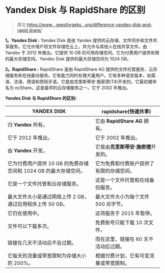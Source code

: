 # Yandex Disk 与 RapidShare 的区别

> 原文:[https://www . geesforgeks . org/difference-yandex-disk-and-rapid share/](https://www.geeksforgeeks.org/difference-between-yandex-disk-and-rapidshare/)

**1。Yandex Disk :**
Yandex Disk 是由 Yandex 提供的云存储、文件同步和文件共享服务。它允许用户将文件存储在云上，并允许与其他人在线共享文件。由 Yandex 于 2012 年推出。它提供 10 GB 的可用存储空间。它为付费用户提供有限的最大存储空间。Yandex Disk 提供的最大存储空间为 1024 GB。

**2。RapidShare :**
RapidShare 是由 RapidShare AG 提供的文件托管服务、云存储服务和在线备份服务。它有能力同时处理大量用户。它有多种语言版本，如英语、法语、德语和西班牙语。它是由克里斯蒂安·施密德(T4)开发的。它最初被命名为 ezShare。这是最早的云存储服务之一。它于 2002 年推出。

**Yandex Disk 与 RapidShare 的区别:**

<center>

| YANDEX DISK | rapidshare(快速共享) |
| --- | --- |
| 归 **Yandex** 所有。 | 它由 **RapidShare AG** 拥有。 |
| 它于 2012 年推出。 | 它于 2002 年推出。 |
| 由 **Yandex** 开发。 | 它是由**克里斯蒂安·施密德**开发的。 |
| 它为付费用户提供 10 GB 的免费存储空间和 1024 GB 的最大存储空间。 | 它为免费和付费账户提供了有限的存储空间。 |
| 它是一个文件托管和云存储服务。 | 这是一个文件托管和在线备份服务。 |
| 最大文件大小是通过网络上传 2 GB，通过应用程序上传 50 GB。 | 最大文件大小为每个文件 500 兆字节。 |
| 它仍在使用中。 | 这项服务于 2015 年暂停。 |
| 文件可以下载多次。 | 免费账号只能下载 10 次文件。 |
| 链接在几天不活动后不会过期。 | 而在这里，链接在 60 天不活动后过期。 |
| 它每天的流量或带宽限制为存储大小的 200%。 | 根据付费计划，它有可变流量或带宽限制。 |

</center>